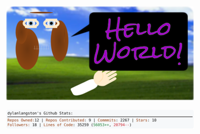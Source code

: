 <!-- 
Version 2.0.59
Built Thu Jun 20 2024 05:05:33 GMT+0000 (Coordinated Universal Time)
-->

<h1 align="center">
  <a href="https://github.com/dylanlangston/dylanlangston/tree/master/src" title="Click to View Source">
    <picture width="100%" alt="Dylan">
      <source media="(prefers-color-scheme: dark)" srcset="dylan-dark.svg?version=2.0.59">
      <img src="dylan-light.svg?version=2.0.59" alt="Dylan">
    </picture>
  </a>
</h1>

<div align="center">
  <picture width="100%" alt="Profile Info and Stats">
    <source media="(prefers-color-scheme: dark)" srcset="stats-dark.svg?version=2.0.59">
    <img src="stats-light.svg?version=2.0.59" alt="Profile Info and Stats">
  </picture>
</div>
